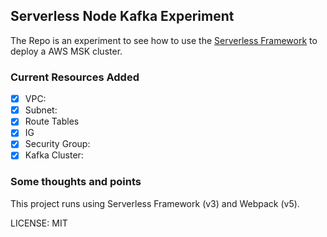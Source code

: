 ## Serverless Node Kafka Experiment

The Repo is an experiment to see how to use the [Serverless Framework](https://serverless.com/) to deploy a AWS MSK cluster.

### Current Resources Added

- [x] VPC:
- [x] Subnet:
- [x] Route Tables
- [x] IG
- [x] Security Group:
- [x] Kafka Cluster:

### Some thoughts and points

This project runs using Serverless Framework (v3) and Webpack (v5).

LICENSE: MIT
